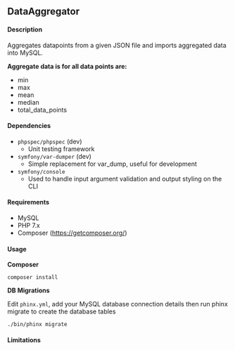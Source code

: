 ## DataAggregator

#### Description
Aggregates datapoints from a given JSON file and imports aggregated data into MySQL.

**Aggregate data is for all data points are:**
- min
- max
- mean
- median
- total_data_points

#### Dependencies
- `phpspec/phpspec` (dev)
    - Unit testing framework
- `symfony/var-dumper` (dev)
    - Simple replacement for var_dump, useful for development
- `symfony/console`
    - Used to handle input argument validation and output styling on the CLI

#### Requirements
- MySQL
- PHP 7.x
- Composer (https://getcomposer.org/)

#### Usage

**Composer**

`composer install`

**DB Migrations**

Edit `phinx.yml`, add your MySQL database connection details then run phinx migrate to create the database tables 

`./bin/phinx migrate`



#### Limitations
